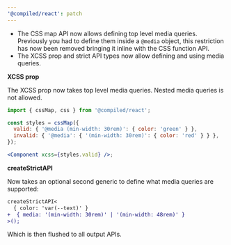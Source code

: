 ```yaml
---
'@compiled/react': patch
---
```


- The CSS map API now allows defining top level media queries. Previously you had to define them inside a `@media` object, this restriction has now been removed bringing it inline with the CSS function API.
- The XCSS prop and strict API types now allow defining and using media queries.

**XCSS prop**

The XCSS prop now takes top level media queries. Nested media queries is not allowed.

```jsx
import { cssMap, css } from '@compiled/react';

const styles = cssMap({
  valid: { '@media (min-width: 30rem)': { color: 'green' } },
  invalid: { '@media': { '(min-width: 30rem)': { color: 'red' } } },
});

<Component xcss={styles.valid} />;
```

**createStrictAPI**

Now takes an optional second generic to define what media queries are supported:

```diff
createStrictAPI<
  { color: 'var(--text)' }
+  { media: '(min-width: 30rem)' | '(min-width: 48rem)' }
>();
```

Which is then flushed to all output APIs.
